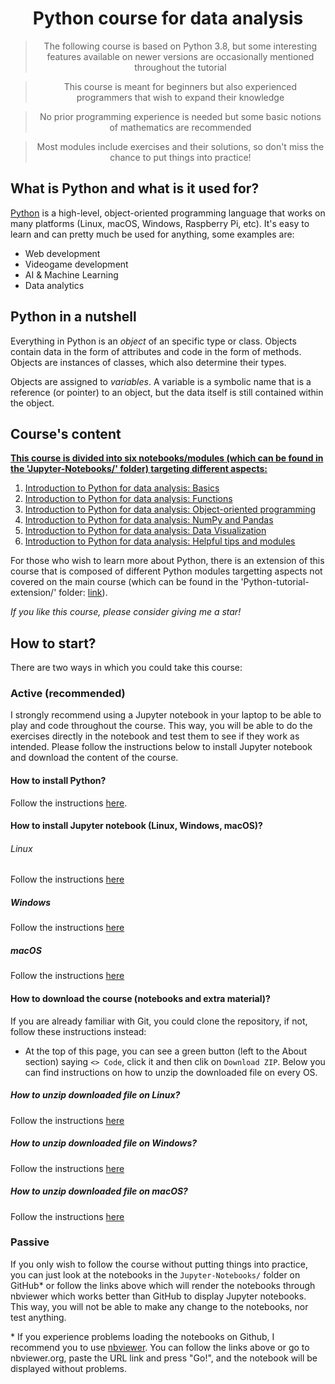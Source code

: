 # <div align='center'>Python course for data analysis</div>

> <div align='center'> The following course is based on Python 3.8, but some interesting features available on newer versions are occasionally mentioned throughout the tutorial</div>

> <div align='center'>This course is meant for beginners but also experienced programmers that wish to expand their knowledge</div>
    
> <div align='center'>No prior programming experience is needed but some basic notions of mathematics are recommended</div>

> <div align='center'>Most modules include exercises and their solutions, so don't miss the chance to put things into practice!</div>

## What is Python and what is it used for?

[Python](https://docs.python.org/3.8/) is a high-level, object-oriented programming language that works on many platforms (Linux, macOS, Windows, Raspberry Pi, etc). It's easy to learn and can pretty much be used for anything, some examples are:

- Web development
- Videogame development
- AI & Machine Learning
- Data analytics

## Python in a nutshell

Everything in Python is an *object* of an specific type or class. Objects contain data in the form of attributes and code in the form of methods. Objects are instances of classes, which also determine their types.

Objects are assigned to *variables*. A variable is a symbolic name that is a reference (or pointer) to an object, but the data itself is still contained within the object.

## Course's content

<u>**This course is divided into six notebooks/modules (which can be found in the 'Jupyter-Notebooks/' folder) targeting different aspects:**</u>

1. [Introduction to Python for data analysis: Basics](https://nbviewer.org/github/jbossios/python-tutorial/blob/master/Jupyter-Notebooks/01_Introduction_Basics.ipynb)
2. [Introduction to Python for data analysis: Functions](https://nbviewer.org/github/jbossios/python-tutorial/blob/master/Jupyter-Notebooks/02_Introduction_Functions.ipynb)
3. [Introduction to Python for data analysis: Object-oriented programming](https://nbviewer.org/github/jbossios/python-tutorial/blob/master/Jupyter-Notebooks/03_Introduction_Classes.ipynb)
4. [Introduction to Python for data analysis: NumPy and Pandas](https://github.com/jbossios/python-tutorial/blob/master/Jupyter-Notebooks/04_NumPy_and_pandas.ipynb)
5. [Introduction to Python for data analysis: Data Visualization](https://github.com/jbossios/python-tutorial/blob/master/Jupyter-Notebooks/05_Data_Visualization.ipynb)
6. [Introduction to Python for data analysis: Helpful tips and modules](https://github.com/jbossios/python-tutorial/blob/master/Jupyter-Notebooks/06_Helpful_tips_and_modules.ipynb)

For those who wish to learn more about Python, there is an extension of this course that is composed of different Python modules targetting aspects not covered on the main course (which can be found in the 'Python-tutorial-extension/' folder: [link](https://github.com/jbossios/python-tutorial/tree/master/Python-tutorial-extension/README.md)).

*If you like this course, please consider giving me a star!*

## How to start?

There are two ways in which you could take this course:

### Active (recommended)

I strongly recommend using a Jupyter notebook in your laptop to be able to play and code throughout the course. This way, you will be able to do the exercises directly in the notebook and test them to see if they work as intended. Please follow the instructions below to install Jupyter notebook and download the content of the course.

#### How to install Python?

Follow the instructions [here](https://wiki.python.org/moin/BeginnersGuide/Download).

#### How to install Jupyter notebook (Linux, Windows, macOS)?

###### Linux

Follow the instructions [here](https://linuxhint.com/install-jupyter-notebook-on-ubuntu-20-04/)

##### Windows

Follow the instructions [here](https://medium.com/@kswalawage/install-python-and-jupyter-notebook-to-windows-10-64-bit-66db782e1d02)

##### macOS

Follow the instructions [here](https://www.geeksforgeeks.org/how-to-install-jupyter-notebook-on-macos/)

#### How to download the course (notebooks and extra material)?

If you are already familiar with Git, you could clone the repository, if not, follow these instructions instead:

- At the top of this page, you can see a green button (left to the About section) saying ```<> Code```, click it and then clik on ```Download ZIP```. Below you can find instructions on how to unzip the downloaded file on every OS.

##### How to unzip downloaded file on Linux?

Follow the instructions [here](https://linuxize.com/post/how-to-unzip-files-in-linux/)

##### How to unzip downloaded file on Windows?

Follow the instructions [here](https://support.microsoft.com/en-us/windows/zip-and-unzip-files-f6dde0a7-0fec-8294-e1d3-703ed85e7ebc)

##### How to unzip downloaded file on macOS?

Follow the instructions [here](https://support.apple.com/guide/mac-help/zip-and-unzip-files-and-folders-on-mac-mchlp2528/mac)


### Passive

If you only wish to follow the course without putting things into practice, you can just look at the notebooks in the ```Jupyter-Notebooks/``` folder on GitHub* or follow the links above which will render the notebooks through nbviewer which works better than GitHub to display Jupyter notebooks. This way, you will not be able to make any change to the notebooks, nor test anything.

\* If you experience problems loading the notebooks on Github, I recommend you to use [nbviewer](https://nbviewer.org/). You can follow the links above or go to nbviewer.org, paste the URL link and press "Go!", and the notebook will be displayed without problems.
